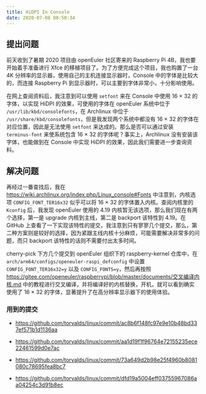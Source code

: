 ```yaml
---
title: HiDPI In Console
date: 2020-07-08 08:50:34
---
```


## 提出问题

前天收到了暑期 2020 项目由 openEuler 社区寄来的 Raspberry Pi 4B，我也要开始着手准备进行 Xfce 的移植项目了。为了方便完成这个项目，我也购置了一台 4K 分辨率的显示器，使用自己的主机连接显示器时，Console 中的字体是比较大的，而连接 Raspberry Pi 到显示器时，可以主要到字体非常小，十分影响使用。

在网上查阅资料后，我注意到可以使用 `setfont` 来在 Console 中使用 16 × 32 的字体，以实现 HiDPI 的效果，可使用的字体在 openEuler 系统中位于 `/usr/lib/kbd/consolefonts`，在 Archlinux 中位于 `/usr/share/kbd/consolefonts`，但是我发现两个系统中都没有 16 × 32 的字体在对应位置，因此是无法使用 `setfont` 来达成的。那么是否可以通过安装 `terminus-font` 来使系统包含 16 × 32 的字体呢？事实上，Archlinux 没有安装该字体，也能做到在 Console 中实现 HiDPI 的效果，因此我们需要进一步查询资料。

## 解决问题

再经过一番查找后，我在 https://wiki.archlinux.org/index.php/Linux_console#Fonts 中注意到，内核选项 `CONFIG_FONT_TER16x32` 似乎可以将 16 × 32 的字体置入内核。查阅内核里的 `Kconfig` 后，我发现 openEuler 使用的 4.19 内核暂无该选项，那么我们现在有两个选择，第一是 upgrade 内核到主线，第二是 backport 该特性到 4.19。在 GitHub 上查看了一下实现该特性的提交，我注意到只有寥寥几个提交，那么，第二种方案则是较好的选择，因为紧跟主线内核十分麻烦，可能需要解决非常多的问题，而只 backport 该特性的话则不需要付出太多时间。

cherry-pick 下方几个提交到 openEuler 组织下的 raspberry-kernel 仓库中，在 `arch/arm64/configs/openeuler-raspi_defconfig` 中设置 `CONFIG_FONT_TER16x32=y` 以及 `CONFIG_FONTS=y`，然后再按照 https://gitee.com/openeuler/raspberrypi/blob/master/documents/交叉编译内核.md 中的教程进行交叉编译，并将编译好的内核替换，开机，就可以看到确实使用了 16 × 32 的字体，显著提升了在高分辨率显示器下的使用体验。

### 用到的提交

* https://github.com/torvalds/linux/commit/ac8b6f148fc97e9e10b48bd337ef571b1d1136aa

* https://github.com/torvalds/linux/commit/aa1d19f1f96764e72155235ece22461599d0e7ac

* https://github.com/torvalds/linux/commit/73a649d2b98e25f4960b8081080c78695fea8bc7

* https://github.com/torvalds/linux/commit/dfd19a5004eff03755967086aa04254c3d91b8ec


